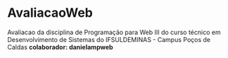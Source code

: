 # AvaliacaoWeb
 Avaliacao da disciplina de Programação para Web III do curso técnico em Desenvolvimento de Sistemas do IFSULDEMINAS - Campus Poços de Caldas
**colaborador: danielampweb**

